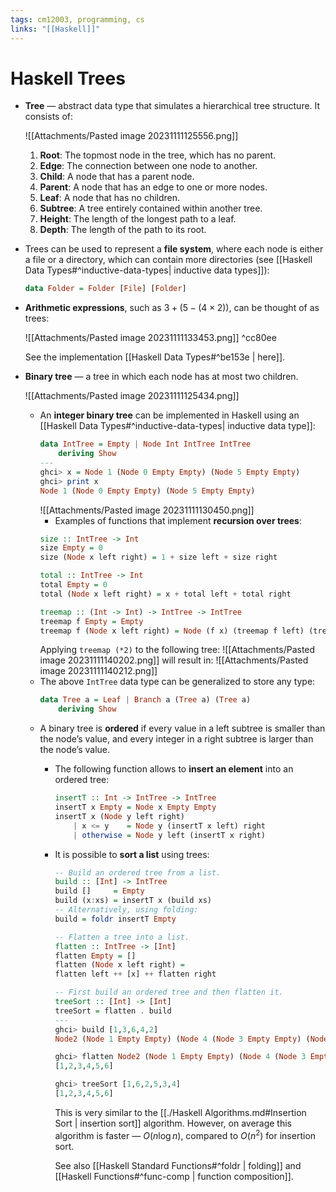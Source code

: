 ```yaml
---
tags: cm12003, programming, cs
links: "[[Haskell]]"
---
```

# Haskell Trees
- **Tree** — abstract data type that simulates a hierarchical tree structure. It consists of:

    ![[Attachments/Pasted image 20231111125556.png]] 
    1. **Root**: The topmost node in the tree, which has no parent.
    2. **Edge**: The connection between one node to another.
    3. **Child**: A node that has a parent node.
    4. **Parent**: A node that has an edge to one or more nodes.
    5. **Leaf**: A node that has no children.
    6. **Subtree**: A tree entirely contained within another tree.
    7. **Height**: The length of the longest path to a leaf.
    8. **Depth**: The length of the path to its root.

- Trees can be used to represent a **file system**, where each node is either a file or a directory, which can contain more directories (see [[Haskell Data Types#^inductive-data-types| inductive data types]]):
    ```haskell
    data Folder = Folder [File] [Folder]
    ```

- **Arithmetic expressions**, such as $3 + (5 - (4 \times 2))$, can be thought of as trees:

    ![[Attachments/Pasted image 20231111133453.png]] ^cc80ee
	
    See the implementation [[Haskell Data Types#^be153e | here]].

- **Binary tree** — a tree in which each node has at most two children.

    ![[Attachments/Pasted image 20231111125434.png]]
    - An **integer binary tree** can be implemented in Haskell using an [[Haskell Data Types#^inductive-data-types| inductive data type]]:
        ```haskell
        data IntTree = Empty | Node Int IntTree IntTree
            deriving Show
        ---
        ghci> x = Node 1 (Node 0 Empty Empty) (Node 5 Empty Empty)
        ghci> print x
        Node 1 (Node 0 Empty Empty) (Node 5 Empty Empty)
        ```
        ![[Attachments/Pasted image 20231111130450.png]]
        - Examples of functions that implement **recursion over trees**:
        ```haskell
        size :: IntTree -> Int
        size Empty = 0
        size (Node x left right) = 1 + size left + size right

        total :: IntTree -> Int
        total Empty = 0
        total (Node x left right) = x + total left + total right

        treemap :: (Int -> Int) -> IntTree -> IntTree
        treemap f Empty = Empty
        treemap f (Node x left right) = Node (f x) (treemap f left) (treemap f right)
        ```
        Applying `treemap (*2)` to the following tree:
        ![[Attachments/Pasted image 20231111140202.png]]
        will result in:
        ![[Attachments/Pasted image 20231111140212.png]]
    - The above `IntTree` data type can be generalized to store any type:
        ```haskell
        data Tree a = Leaf | Branch a (Tree a) (Tree a)
            deriving Show
        ```
    - A binary tree is **ordered** if every value in a left subtree is smaller than the node’s value, and every integer in a right subtree is larger than the node’s value.
        - The following function allows to **insert an element** into an ordered tree:
            ```haskell
            insertT :: Int -> IntTree -> IntTree
            insertT x Empty = Node x Empty Empty
            insertT x (Node y left right)
                | x <= y    = Node y (insertT x left) right
                | otherwise = Node y left (insertT x right)
            ```
        - It is possible to **sort a list** using trees:
            ```haskell
            -- Build an ordered tree from a list.
            build :: [Int] -> IntTree
            build []     = Empty
            build (x:xs) = insertT x (build xs)
            -- Alternatively, using folding:
            build = foldr insertT Empty

            -- Flatten a tree into a list.
            flatten :: IntTree -> [Int]
            flatten Empty = []
            flatten (Node x left right) =
            flatten left ++ [x] ++ flatten right

            -- First build an ordered tree and then flatten it.
            treeSort :: [Int] -> [Int]
            treeSort = flatten . build
            ---
            ghci> build [1,3,6,4,2]
            Node2 (Node 1 Empty Empty) (Node 4 (Node 3 Empty Empty) (Node 6 Empty Empty))
            
            ghci> flatten Node2 (Node 1 Empty Empty) (Node 4 (Node 3 Empty Empty) (Node 6 Empty Empty))
            [1,2,3,4,5,6]

            ghci> treeSort [1,6,2,5,3,4] 
            [1,2,3,4,5,6]
            ```
            This is very similar to the [[./Haskell Algorithms.md#Insertion Sort | insertion sort]] algorithm. However, on average this algorithm is faster — $O(n \log{n})$, compared to $O(n^2)$ for insertion sort.

            See also [[Haskell Standard Functions#^foldr | folding]] and [[Haskell Functions#^func-comp | function composition]].

